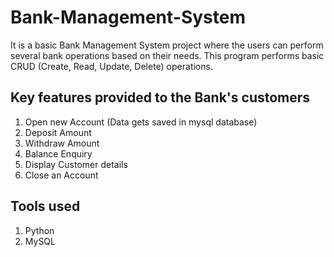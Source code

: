 # Bank-Management-System

It is a basic Bank Management System project where the users can perform several bank operations based on their needs. This program performs basic CRUD (Create, Read, Update, Delete) operations.

## Key features provided to the Bank's customers

1. Open new Account (Data gets saved in mysql database)
2. Deposit Amount
3. Withdraw Amount
4. Balance Enquiry
5. Display Customer details
6. Close an Account


## Tools used

1. Python
2. MySQL
